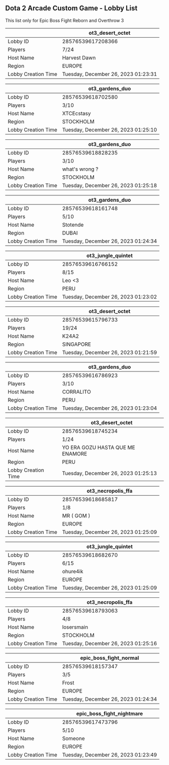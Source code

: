 ## Dota 2 Arcade Custom Game - Lobby List

This list only for Epic Boss Fight Reborn and Overthrow 3

|  | ot3_desert_octet |
| ------ | ------ |
| Lobby ID | 28576539617208366 |
| Players | 7/24 |
| Host Name | Harvest Dawn |
| Region | EUROPE |
| Lobby Creation Time | Tuesday, December 26, 2023 01:23:31 |


|  | ot3_gardens_duo |
| ------ | ------ |
| Lobby ID | 28576539618702580 |
| Players | 3/10 |
| Host Name | XTCEcstasy |
| Region | STOCKHOLM |
| Lobby Creation Time | Tuesday, December 26, 2023 01:25:10 |


|  | ot3_gardens_duo |
| ------ | ------ |
| Lobby ID | 28576539618828235 |
| Players | 3/10 |
| Host Name | what's wrong ? |
| Region | STOCKHOLM |
| Lobby Creation Time | Tuesday, December 26, 2023 01:25:18 |


|  | ot3_gardens_duo |
| ------ | ------ |
| Lobby ID | 28576539618161748 |
| Players | 5/10 |
| Host Name | Stotende |
| Region | DUBAI |
| Lobby Creation Time | Tuesday, December 26, 2023 01:24:34 |


|  | ot3_jungle_quintet |
| ------ | ------ |
| Lobby ID | 28576539616766152 |
| Players | 8/15 |
| Host Name | Leo <3 |
| Region | PERU |
| Lobby Creation Time | Tuesday, December 26, 2023 01:23:02 |


|  | ot3_desert_octet |
| ------ | ------ |
| Lobby ID | 28576539615796733 |
| Players | 19/24 |
| Host Name | K24A2 |
| Region | SINGAPORE |
| Lobby Creation Time | Tuesday, December 26, 2023 01:21:59 |


|  | ot3_gardens_duo |
| ------ | ------ |
| Lobby ID | 28576539616786923 |
| Players | 3/10 |
| Host Name | CORRALITO |
| Region | PERU |
| Lobby Creation Time | Tuesday, December 26, 2023 01:23:04 |


|  | ot3_desert_octet |
| ------ | ------ |
| Lobby ID | 28576539618745234 |
| Players | 1/24 |
| Host Name | YO ERA GOZU HASTA QUE ME ENAMORE |
| Region | PERU |
| Lobby Creation Time | Tuesday, December 26, 2023 01:25:13 |


|  | ot3_necropolis_ffa |
| ------ | ------ |
| Lobby ID | 28576539618685817 |
| Players | 1/8 |
| Host Name | MR ( GOM ) |
| Region | EUROPE |
| Lobby Creation Time | Tuesday, December 26, 2023 01:25:09 |


|  | ot3_jungle_quintet |
| ------ | ------ |
| Lobby ID | 28576539618682670 |
| Players | 6/15 |
| Host Name | ohure4ik |
| Region | EUROPE |
| Lobby Creation Time | Tuesday, December 26, 2023 01:25:09 |


|  | ot3_necropolis_ffa |
| ------ | ------ |
| Lobby ID | 28576539618793063 |
| Players | 4/8 |
| Host Name | losersmain |
| Region | STOCKHOLM |
| Lobby Creation Time | Tuesday, December 26, 2023 01:25:16 |


|  | epic_boss_fight_normal |
| ------ | ------ |
| Lobby ID | 28576539618157347 |
| Players | 3/5 |
| Host Name | Frost |
| Region | EUROPE |
| Lobby Creation Time | Tuesday, December 26, 2023 01:24:34 |


|  | epic_boss_fight_nightmare |
| ------ | ------ |
| Lobby ID | 28576539617473796 |
| Players | 5/10 |
| Host Name | Someone |
| Region | EUROPE |
| Lobby Creation Time | Tuesday, December 26, 2023 01:23:49 |


